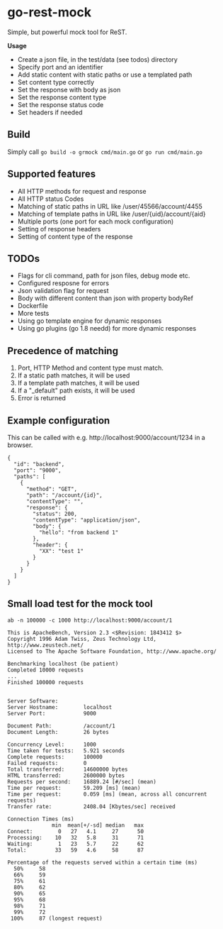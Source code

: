 # go-rest-mock
Simple, but powerful mock tool for ReST.

**Usage**
* Create a json file, in the test/data (see todos) directory
* Specify port and an identifier
* Add static content with static paths or use a templated path
* Set content type correctly
* Set the response with body as json
* Set the response content type
* Set the response status code
* Set headers if needed

## Build

Simply call ```go build -o grmock cmd/main.go``` or ```go run cmd/main.go```

## Supported features

* All HTTP methods for request and response
* All HTTP status Codes
* Matching of static paths in URL like /user/45566/account/4455
* Matching of template paths in URL like /user/{uid}/account/{aid}
* Multiple ports (one port for each mock configuration)
* Setting of response headers
* Setting of content type of the response


## TODOs

* Flags for cli command, path for json files, debug mode etc.
* Configured resposne for errors
* Json validation flag for request
* Body with different content than json with property bodyRef
* Dockerfile
* More tests
* Using go template engine for dynamic responses
* Using go plugins (go 1.8 needd) for more dynamic responses

## Precedence of matching

1. Port, HTTP Method and content type must match.
2. If a static path matches, it will be used
3. If a template path matches, it will be used
4. If a "_default" path exists, it will be used
5. Error is returned
 

## Example configuration

This can be called with e.g. http://localhost:9000/account/1234 in a browser.

```
{
  "id": "backend",
  "port": "9000",
  "paths": [
    {
      "method": "GET",
      "path": "/account/{id}",
      "contentType": "",
      "response": {
        "status": 200,
        "contentType": "application/json",
        "body": {
          "hello": "from backend 1"
        },
        "header": {
          "XX": "test 1"
        }
      }
    }
  ]
}

```

## Small load test for the mock tool

```
ab -n 100000 -c 1000 http://localhost:9000/account/1
```

```
This is ApacheBench, Version 2.3 <$Revision: 1843412 $>
Copyright 1996 Adam Twiss, Zeus Technology Ltd, http://www.zeustech.net/
Licensed to The Apache Software Foundation, http://www.apache.org/

Benchmarking localhost (be patient)
Completed 10000 requests
...
Finished 100000 requests


Server Software:        
Server Hostname:        localhost
Server Port:            9000

Document Path:          /account/1
Document Length:        26 bytes

Concurrency Level:      1000
Time taken for tests:   5.921 seconds
Complete requests:      100000
Failed requests:        0
Total transferred:      14600000 bytes
HTML transferred:       2600000 bytes
Requests per second:    16889.24 [#/sec] (mean)
Time per request:       59.209 [ms] (mean)
Time per request:       0.059 [ms] (mean, across all concurrent requests)
Transfer rate:          2408.04 [Kbytes/sec] received

Connection Times (ms)
              min  mean[+/-sd] median   max
Connect:        0   27   4.1     27      50
Processing:    10   32   5.8     31      71
Waiting:        1   23   5.7     22      62
Total:         33   59   4.6     58      87

Percentage of the requests served within a certain time (ms)
  50%     58
  66%     59
  75%     61
  80%     62
  90%     65
  95%     68
  98%     71
  99%     72
 100%     87 (longest request)


```
